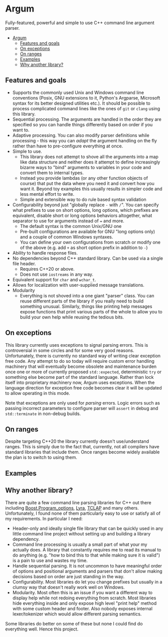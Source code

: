 # Argum

Fully-featured, powerful and simple to use C++ command line argument parser.

<!-- TOC -->

- [Argum](#argum)
    - [Features and goals](#features-and-goals)
    - [On exceptions](#on-exceptions)
    - [On ranges](#on-ranges)
    - [Examples](#examples)
    - [Why another library?](#why-another-library)

<!-- /TOC -->

## Features and goals

* Supports the commonly used Unix and Windows command line conventions (Posix, GNU extensions to it, Python's Argparse, Microsoft syntax for its better designed utilities etc.). It should be possible to process complicated command lines like the ones of `git` or `clang` using this library.
* Sequential processing. The arguments are handled in the order they are specified so you can handle things differently based on order if you want to. 
* Adaptive processing. You can also modify parser definitions while processing - this way you can _adapt_ the argument handling on the fly rather than have to pre-configure everything at once. 
* Simple to use. 
  * This library does not attempt to shove all the arguments into a map like data structure and neither does it attempt to define increasingly bizarre ways to "bind" arguments to variables in your code and convert them to internal types. 
  * Instead you provide lambdas (or any other function objects of course) that put the data where you need it and convert how you want it. Beyond toy examples this usually results in simpler code and less mental effort to write.
  * Simple and extensible way to do rule based syntax validation 
* Configurability beyond just "globally replace `-` with `/`". You can specify what prefixes to use on short options, long options, which prefixes are equivalent, disable short or long options behaviors altogether, what separator to use for arguments instead of `=` and more.
  * The default syntax is the common Unix/GNU one 
  * Pre-built configurations are available for GNU "long options only) and a couple of common Windows syntaxes.
  * You can define your own configurations from scratch or modify one of the above (e.g. add `+` as short option prefix in addition to `-`)
* Ability to handle response files. 
* No dependencies beyond C++ standard library. Can be used via a single file header.
  * Requires C++20 or above. 
  * Does not use `iostreams` in any way.
* Equivalent support for `char` and `wchar_t`. 
* Allows for localization with user-supplied message translations.
* Modularity
  * Everything is not shoved into a one giant "parser" class. You can reuse different parts of the library if you really need to build something unusual. Similarly, things like printing help messages expose functions that print various parts of the whole to allow you to build your own help while reusing the tedious bits.


## On exceptions

This library currently uses exceptions to signal parsing errors. This is controversial in some circles and for some very good reasons. Unfortunately, there is currently no standard way of writing clear exception free code. Any attempt to do so today will require custom error handling machinery that will eventually become obsolete and maintenance burden once one or more of currently proposed <code>std::expected</code>, deterministic <code>try</code> or something else become part of the standard language. Rather than lock itself into proprietary machinery now, Argum uses exceptions. When the language direction for exception free code becomes clear it will be updated to allow operating in this mode.

Note that exceptions are only used for _parsing_ errors. Logic errors such as passing incorrect parameters to configure parser will `assert` in debug and `std::terminate` in non-debug builds.

## On ranges

Despite targeting C++20 the library currently doesn't use/understand ranges. This is simply due to the fact that, currently, not all compilers have standard libraries that include them. Once ranges become widely available the plan is to switch to using them.

## Examples

## Why another library?

There are quite a few command line parsing libraries for C++ out there including [Boost.Program_options](https://www.boost.org/doc/libs/1_78_0/doc/html/program_options.html), [Lyra](https://github.com/bfgroup/Lyra), [TCLAP](http://tclap.sourceforge.net) and many others. 
Unfortunately, I found none of them particularly easy to use or satisfy all of my requirements. In particular I need:
* Header-only and ideally single file library that can be quickly used in any little command line project without setting up and building a library dependency. 
* Command line processing is usually a small part of what your my actually does. A library that constantly requires me to read its manual to do anything (e.g. "how to bind this to that while making sure it is valid") is a pain to use and wastes my time.
* Handle sequential parsing. It is not uncommon to have meaningful order of options and positional arguments and parsers that don't allow making decisions based on order are just standing in the way.
* Configurability. Most libraries do let you change prefixes but usually in a clumsy way that doesn't really work well on Windows.
* Modularity. Most often this is an issue if you want a different way to display help while not redoing everything from scratch. Most libraries hide everything inside and only expose high level "print help" method with some custom header and footer. Also nobody exposes internal lexer/tokenizer which would allow different parsing semantics.

Some libraries do better on some of these but none I could find do everything well. Hence this project.













